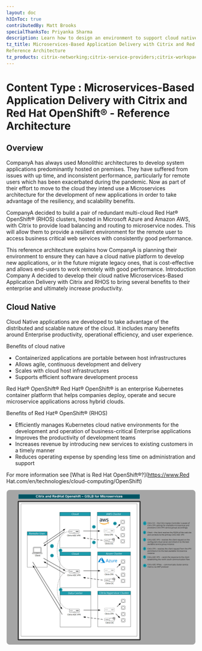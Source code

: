 ```yaml
---
layout: doc
h3InToc: true
contributedBy: Matt Brooks
specialThanksTo: Priyanka Sharma
description: Learn how to design an environment to support cloud native microservices with Citrix and Redhat Openshift.
tz_title: Microservices-Based Application Delivery with Citrix and Red Hat OpenShift®
Reference Architecture
tz_products: citrix-networking;citrix-service-providers;citrix-workspace;google-cloud-platform;other;security;third-party-content
---
```

# Content Type : Microservices-Based Application Delivery with Citrix and Red Hat OpenShift® - Reference Architecture

## Overview

CompanyA has always used Monolithic architectures to develop system applications predominantly hosted on premises. They have suffered from issues with up time, and inconsistent performance, particularly for remote users which has been exacerbated during the pandemic. Now as part of their effort to move to the cloud they intend use a Microservices architecture for the development of new applications in order to take advantage of the resiliency, and scalability benefits.

CompanyA decided to build a pair of redundant multi-cloud Red Hat® OpenShift® (RHOS) clusters, hosted in Microsoft Azure and Amazon AWS, with Citrix to provide load balancing and routing to microservice nodes. This will allow them to provide a resilient environment for the remote user to access business critical web services with consistently good performance.

This reference architecture explains how CompanyA is planning their environment to ensure they can have a cloud native platform to develop new applications, or in the future migrate legacy ones, that is cost-effective and allows end-users to work remotely with good performance.
Introduction
Company A decided to develop their cloud native Microservices-Based Application Delivery with Citrix and RHOS to bring several benefits to their enterprise and ultimately increase productivity.

## Cloud Native

Cloud Native applications are developed to take advantage of the distributed and scalable nature of the cloud. It includes many benefits around Enterprise productivity, operational efficiency, and user experience.

Benefits of cloud native

* Containerized applications are portable between host infrastructures
* Allows agile, continuous development and delivery
* Scales with cloud host infrastructures
* Supports efficient software development process

Red Hat® OpenShift®
Red Hat® OpenShift® is an enterprise Kubernetes container platform that helps companies deploy, operate and secure microservice applications across hybrid clouds.

Benefits of Red Hat® OpenShift® (RHOS)

* Efficiently manages Kubernetes cloud native environments for the development and operation of business-critical Enterprise applications
* Improves the productivity of development teams
* Increases revenue by introducing new services to existing customers in a timely manner
* Reduces operating expense by spending less time on administration and support

For more information see [What is Red Hat OpenShift®?](https://www.Red Hat.com/en/technologies/cloud-computing/OpenShift)

[![Overview](/en-us/tech-zone/design/media/reference-architectures_microservices-citrix-red-hat-openshift_00.png)](/en-us/tech-zone/design/media/reference-architectures_microservices-citrix-red-hat-openshift_00.png)
